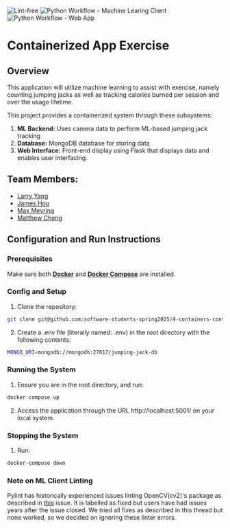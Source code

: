 ![Lint-free](https://github.com/nyu-software-engineering/containerized-app-exercise/actions/workflows/lint.yml/badge.svg)
![Python Workflow - Machine Learing Client](https://github.com/nyu-software-engineering/containerized-app-exercise/actions/workflows/ml-client.yml/badge.svg)
![Python Workflow - Web App](https://github.com/nyu-software-engineering/containerized-app-exercise/actions/workflows/web-app.yml/badge.svg)

# Containerized App Exercise

## **Overview**

This application will utilize machine learning to assist with exercise, namely counting jumping jacks as well as tracking calories burned per session and over the usage lifetime. 

This project provides a containerized system through these subsystems:
1. **ML Backend:** Uses camera data to perform ML-based jumping jack tracking
2. **Database:** MongoDB database for storing data
3. **Web Interface:** Front-end display using Flask that displays data and enables user interfacing.

## Team Members:
- [Larry Yang](https://github.com/larryyang04)
- [James Hou](https://github.com/James-Hou22)
- [Max Meyring](https://github.com/maxlmeyring)
- [Matthew Cheng](https://github.com/mattchng)

## Configuration and Run Instructions

### Prerequisites
Make sure both **[Docker](https://www.docker.com/products/docker-desktop)** and **[Docker Compose](https://docs.docker.com/compose/install/)** are installed.

### Config and Setup
1. Clone the repository:
```bash
git clone git@github.com:software-students-spring2025/4-containers-containerproject.git
```
2. Create a .env file (literally named: .env) in the root directory with the following contents:
```bash
MONGO_URI=mongodb://mongodb:27017/jumping-jack-db
```

### Running the System
1. Ensure you are in the root directory, and run:
```bash
docker-compose up
```

2. Access the application through the URL http://localhost:5001/ on your local system.

### Stopping the System
1. Run:
```bash
docker-compose down
```

### Note on ML Client Linting
Pylint has historically experienced issues linting OpenCV(cv2)'s package as described in [this](https://github.com/pylint-dev/pylint/issues/2426) issue. It is labelled as fixed but users have had issues years after the issue closed. We tried all fixes as described in this thread but none worked, so we decided on ignoring these linter errors.

